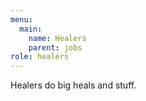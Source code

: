 ```yaml
---
menu:
  main:
    name: Healers
    parent: jobs
role: healers
---
```

Healers do big heals and stuff.